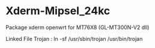 # Xderm-Mipsel_24kc
Package xderm openwrt for MT76X8 (GL-MT300N-V2 dll)

Linked File Trojan :
  ln -sf /usr/sbin/trojan /usr/bin/trojan
